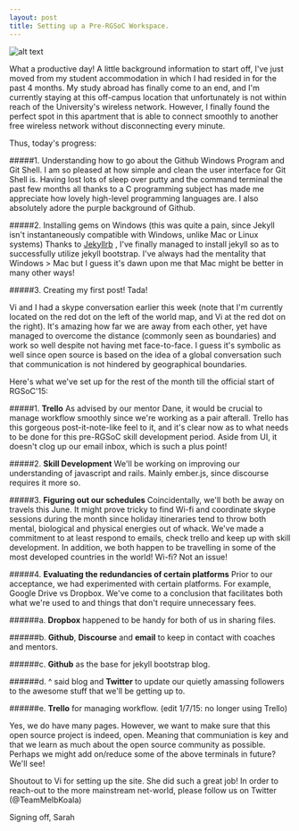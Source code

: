 ```yaml
---
layout: post
title: Setting up a Pre-RGSoC Workspace.
---
```


![alt text](https://www.dropbox.com/sc/51c3v1qhom8gpbg/AABvOrZgR3HLp6AhMWixHwGEa?dl=1)

What a productive day! A little background information to start off, I've just moved from my student accommodation in which I had resided
in for the past 4 months. My study abroad has finally come to an end, and I'm currently staying at this off-campus location that unfortunately 
is not within reach of the University's wireless network. However, I finally found the perfect spot in this apartment that is able to connect
smoothly to another free wireless network without disconnecting every minute. <br>

Thus, today's progress:

#####1. Understanding how to go about the Github Windows Program and Git Shell.
I am so pleased at how simple and clean the user interface for Git Shell is. Having lost lots of sleep over putty and the command terminal the past few months
all thanks to a C programming subject has made me appreciate how lovely high-level programming languages are. I also absolutely adore the purple background of Github.

#####2. Installing gems on Windows (this was quite a pain, since Jekyll isn't instantaneously compatible with Windows, unlike Mac or Linux systems)
Thanks to [Jekyllrb](http://jekyllrb.com/docs/installation/) , I've finally managed to install jekyll so as to successfully utilize jekyll bootstrap. I've always had the mentality
that Windows > Mac but I guess it's dawn upon me that Mac might be better in many other ways!

#####3. Creating my first post!
Tada!

Vi and I had a skype conversation earlier this week (note that I'm currently located on the red dot on the left of the world map, and Vi at the red dot on the right).
It's amazing how far we are away from each other, yet have managed to overcome the distance (commonly seen as boundaries) and work so well despite not having met face-to-face.
I guess it's symbolic as well since open source is based on the idea of a global conversation such that communication is not hindered by geographical boundaries. 

Here's what we've set up for the rest of the month till the official start of RGSoC'15:

#####1. **Trello** 
As advised by our mentor Dane, it would be crucial to manage workflow smoothly since we're working as a pair afterall. 
Trello has this gorgeous post-it-note-like feel to it, and it's clear now as to what needs to be done for this pre-RGSoC skill development period.
Aside from UI, it doesn't clog up our email inbox, which is such a plus point!

#####2. **Skill Development**
We'll be working on improving our understanding of javascript and rails. Mainly ember.js, since discourse requires it more so.

#####3. **Figuring out our schedules**
Coincidentally, we'll both be away on travels this June. It might prove tricky to find Wi-fi and coordinate skype sessions during the month since holiday itineraries
tend to throw both mental, biological and physical energies out of whack. We've made a commitment to at least respond to emails, check trello and keep up with skill development.
In addition, we both happen to be travelling in some of the most developed countries in the world! Wi-fi? Not an issue!

#####4. **Evaluating the redundancies of certain platforms**
Prior to our acceptance, we had experimented with certain platforms. For example, Google Drive vs Dropbox. 
We've come to a conclusion that facilitates both what we're used to and things that don't require unnecessary fees.

######a. **Dropbox** happened to be handy for both of us in sharing files. 

######b. **Github**, **Discourse** and **email** to keep in contact with coaches and mentors.

######c. **Github** as the base for jekyll bootstrap blog. 

######d. ^ said blog and **Twitter** to update our quietly amassing followers to the awesome stuff that we'll be getting up to.

######e. **Trello** for managing workflow. (edit 1/7/15: no longer using Trello)

Yes, we do have many pages. However, we want to make sure that this open source project is indeed, open. Meaning that communiation is key
and that we learn as much about the open source community as possible. Perhaps we might add on/reduce some of the above terminals in future? We'll see!


Shoutout to Vi for setting up the site. She did such a great job! In order to reach-out to the more mainstream net-world, please follow us on Twitter (@TeamMelbKoala)

Signing off,
Sarah
